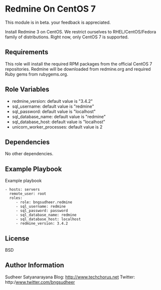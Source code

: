 Redmine On CentOS 7
=========

This module is in beta. your feedback is appreciated.

Install Redmine 3 on CentOS. We restrict ourselves to RHEL/CentOS/Fedora family of distributions. 
Right now, only CentOS 7 is supported.

Requirements
------------

This role will install the required RPM packages from the official CentOS 7
repositories. Redmine will be downloaded from redmine.org and required Ruby
gems from rubygems.org.


Role Variables
--------------

* redmine_version: default value is "3.4.2"
* sql_username: default value is "redmine"
* sql_password: default value is "localhost"
* sql_database_name: default value is "redmine"
* sql_database_host: default value is "localhost"
* unicorn_worker_processes: default value is 2


Dependencies
------------

No other dependencies.


Example Playbook
----------------

Example playbook

    - hosts: servers
      remote_user: root
      roles:
         - role: bngsudheer.redmine 
         - sql_username: redmine 
         - sql_password: password
         - sql_database_name: redmine 
         - sql_database_host: localhost 
         - redmine_version: 3.4.2

License
-------

BSD

Author Information
------------------

Sudheer Satyanarayana
Blog: http://www.techchorus.net
Twitter: http:/www.twitter.com/bngsudheer
